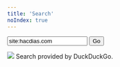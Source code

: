 ```yaml
---
title: 'Search'
noIndex: true
---
```


<eagle-page>
  <form id='search-form' class='inline-form' action="https://duckduckgo.com/html/" method="get">
    <input required type='search' name='q' placeholder="Search…" value="site:hacdias.com " />
    <button/>Go</button>
  </form>

  <div class='box'>
    <p><img referrerpolicy="no-referrer" src="https://www.google.com/s2/favicons?domain=https://duckduckgo.com/&sz=32" class="icon"> Search provided by DuckDuckGo.</p>
  </div>
</eagle-page>
